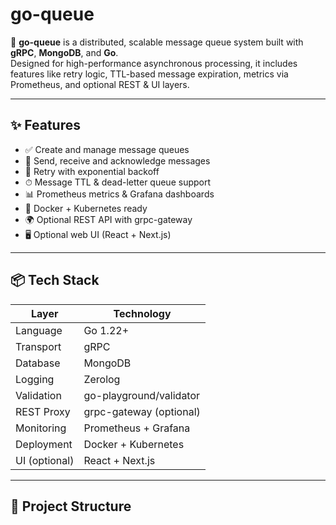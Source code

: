 # go-queue

🚀 **go-queue** is a distributed, scalable message queue system built with **gRPC**, **MongoDB**, and **Go**.  
Designed for high-performance asynchronous processing, it includes features like retry logic, TTL-based message expiration, metrics via Prometheus, and optional REST & UI layers.

---

## ✨ Features

- ✅ Create and manage message queues
- 📩 Send, receive and acknowledge messages
- 🔁 Retry with exponential backoff
- ⏱ Message TTL & dead-letter queue support
- 📊 Prometheus metrics & Grafana dashboards
- 🐳 Docker + Kubernetes ready
- 🌍 Optional REST API with grpc-gateway
- 🖥 Optional web UI (React + Next.js)

---

## 📦 Tech Stack

| Layer       | Technology                |
|-------------|----------------------------|
| Language    | Go 1.22+                   |
| Transport   | gRPC                       |
| Database    | MongoDB                    |
| Logging     | Zerolog                    |
| Validation  | go-playground/validator    |
| REST Proxy  | grpc-gateway (optional)    |
| Monitoring  | Prometheus + Grafana       |
| Deployment  | Docker + Kubernetes        |
| UI (optional) | React + Next.js          |

---

## 📁 Project Structure

